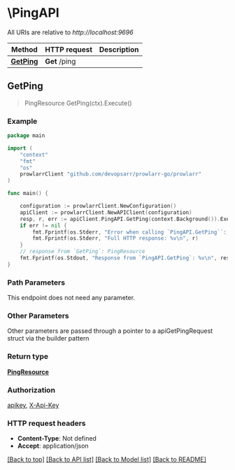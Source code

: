 # \PingAPI

All URIs are relative to *http://localhost:9696*

Method | HTTP request | Description
------------- | ------------- | -------------
[**GetPing**](PingAPI.md#GetPing) | **Get** /ping | 



## GetPing

> PingResource GetPing(ctx).Execute()



### Example

```go
package main

import (
	"context"
	"fmt"
	"os"
	prowlarrClient "github.com/devopsarr/prowlarr-go/prowlarr"
)

func main() {

	configuration := prowlarrClient.NewConfiguration()
	apiClient := prowlarrClient.NewAPIClient(configuration)
	resp, r, err := apiClient.PingAPI.GetPing(context.Background()).Execute()
	if err != nil {
		fmt.Fprintf(os.Stderr, "Error when calling `PingAPI.GetPing``: %v\n", err)
		fmt.Fprintf(os.Stderr, "Full HTTP response: %v\n", r)
	}
	// response from `GetPing`: PingResource
	fmt.Fprintf(os.Stdout, "Response from `PingAPI.GetPing`: %v\n", resp)
}
```

### Path Parameters

This endpoint does not need any parameter.

### Other Parameters

Other parameters are passed through a pointer to a apiGetPingRequest struct via the builder pattern


### Return type

[**PingResource**](PingResource.md)

### Authorization

[apikey](../README.md#apikey), [X-Api-Key](../README.md#X-Api-Key)

### HTTP request headers

- **Content-Type**: Not defined
- **Accept**: application/json

[[Back to top]](#) [[Back to API list]](../README.md#documentation-for-api-endpoints)
[[Back to Model list]](../README.md#documentation-for-models)
[[Back to README]](../README.md)

